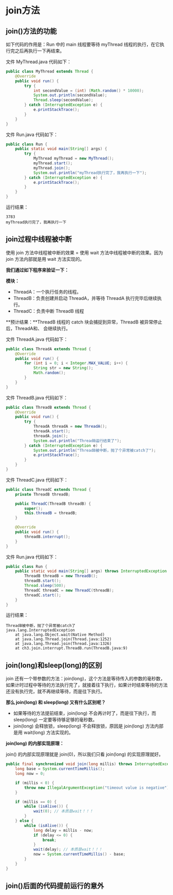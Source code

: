 # join方法

## join()方法的功能

如下代码的作用是：Run 中的 main 线程要等待 myThread 线程的执行，在它执行完之后再执行一下再结束。

文件 MyThread.java 代码如下：

```java
public class MyThread extends Thread {
    @Override
    public void run() {
        try {
            int secondValue = (int) (Math.random() * 10000);
            System.out.println(secondValue);
            Thread.sleep(secondValue);
        } catch (InterruptedException e) {
            e.printStackTrace();
        }
    }
}
```

文件 Run.java 代码如下：

```java
public class Run {
    public static void main(String[] args) {
        try {
            MyThread myThread = new MyThread();
            myThread.start();
            myThread.join();
            System.out.println("myThread执行完了，我再执行一下");
        } catch (InterruptedException e) {
            e.printStackTrace();
        }
    }
}
```

运行结果：

```
3783
myThread执行完了，我再执行一下
```
## join过程中线程被中断

使用 join 方法中线程被中断的效果 = 使用 wait 方法中线程被中断的效果。因为 join 方法内部就是用 wait 方法实现的。

**我们通过如下程序来验证一下：**

**模块：**

- ThreadA：一个执行任务的线程。
- ThreadB：负责创建并启动 ThreadA，并等待 ThreadA 执行完毕后继续执行。
- ThreadC：负责中断 ThreadB 线程

**预计结果：**ThreadB 线程的 catch 块会捕捉到异常，ThreadB 被异常停止后，ThreadA和、 会继续执行。

文件 ThreadA.java 代码如下：

```java
public class ThreadA extends Thread {
    @Override
    public void run() {
        for (int i = 0; i < Integer.MAX_VALUE; i++) {
            String str = new String();
            Math.random();
        }
    }
}
```

文件 ThreadB.java 代码如下：

```java
public class ThreadB extends Thread {
    @Override
    public void run() {
        try {
            ThreadA threadA = new ThreadA();
            threadA.start();
            threadA.join();
            System.out.println("ThreadB运行结束了");
        } catch (InterruptedException e) {
            System.out.println("ThreadB被中断，抛了个异常被catch了");
            e.printStackTrace();
        }
    }
}
```

文件 ThreadC.java 代码如下：

```java
public class ThreadC extends Thread {
    private ThreadB threadB;

    public ThreadC(ThreadB threadB) {
        super();
        this.threadB = threadB;
    }

    @Override
    public void run() {
        threadB.interrupt();
    }
}
```

文件 Run.java 代码如下：

```java
public class Run {
    public static void main(String[] args) throws InterruptedException {
        ThreadB threadB = new ThreadB();
        threadB.start();
        Thread.sleep(500);
        ThreadC threadC = new ThreadC(threadB);
        threadC.start();
    }
}
```

运行结果：

```
ThreadB被中断，抛了个异常被catch了
java.lang.InterruptedException
	at java.lang.Object.wait(Native Method)
	at java.lang.Thread.join(Thread.java:1252)
	at java.lang.Thread.join(Thread.java:1326)
	at ch3.join.interrupt.ThreadB.run(ThreadB.java:9)
```
## join(long)和sleep(long)的区别

join 还有一个带参数的方法：join(long)，这个方法是等待传入的参数的毫秒数，如果计时过程中等待的方法执行完了，就接着往下执行，如果计时结束等待的方法还没有执行完，就不再继续等待，而是往下执行。

**那么 join(long) 和 sleep(long) 又有什么区别呢？**

- 如果等待的方法提前结束，join(long) 不会再计时了，而是往下执行，而 sleep(long) 一定要等待够足够的毫秒数。
- join(long) 会释放锁，sleep(long) 不会释放锁，原因是 join(long) 方法内部是用 wait(long) 方法实现的。

**join(long) 的内部实现原理：**

join() 的内部实现原理就是 join(0)，所以我们只看 join(long) 的实现原理就好。

```java
public final synchronized void join(long millis) throws InterruptedException {
    long base = System.currentTimeMillis();
    long now = 0;

    if (millis < 0) {
        throw new IllegalArgumentException("timeout value is negative");
    }

    if (millis == 0) {
        while (isAlive()) {
            wait(0); // 本质是wait！！！
        }
    } else {
        while (isAlive()) {
            long delay = millis - now;
            if (delay <= 0) {
                break;
            }
            wait(delay); // 本质是wait！！！
            now = System.currentTimeMillis() - base;
        }
    }
}
```

## join()后面的代码提前运行的意外

